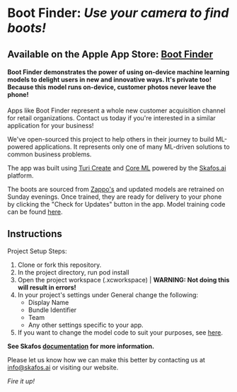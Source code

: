 # Boot Finder: *Use your camera to find boots!*
## Available on the Apple App Store: [Boot Finder](https://apps.apple.com/us/app/boot-finder/id1472790615?ls=1)

#### Boot Finder demonstrates the power of using on-device machine learning models to delight users in new and innovative ways. It's private too! Because this model runs on-device, customer photos never leave the phone!

Apps like Boot Finder represent a whole new customer acquisition channel for retail organizations. Contact us today if you're interested in a similar application for your business!

We've open-sourced this project to help others in their journey to build ML-powered applications. It represents only one of many ML-driven solutions to common business problems.

The app was built using [Turi Create](https://github.com/apple/turicreate) and [Core ML](https://developer.apple.com/documentation/coreml) powered by the [Skafos.ai](https://www.skafos.ai) platform. 

The boots are sourced from [Zappo's](https://www.zappos.com) and updated models are retrained on Sunday evenings. Once trained, they are ready for delivery to your phone by clicking the "Check for Updates" button in the app. Model training code can be found [here](https://github.com/skafos/boot-finder-model).

## Instructions
Project Setup Steps:
1. Clone or fork this repository.
2. In the project directory, run pod install
3. Open the project workspace (.xcworkspace) | **WARNING: Not doing this will result in errors!**
4. In your project's settings under General change the following:
   * Display Name
   * Bundle Identifier
   * Team
   * Any other settings specific to your app.
5. If you want to change the model code to suit your purposes, see [here](https://github.com/skafos/boot-finder-model). 

**See Skafos [documentation](docs.skafos.ai) for more information.**

Please let us know how we can make this better by contacting us at [info@skafos.ai](mailto:info@skafos.ai) or visiting our website.

*Fire it up!*
